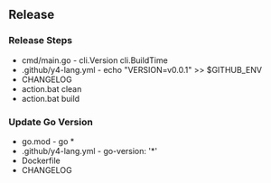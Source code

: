 ## Release

### Release Steps

- cmd/main.go - cli.Version cli.BuildTime
- .github/y4-lang.yml - echo "VERSION=v0.0.1" >> $GITHUB_ENV
- CHANGELOG
- action.bat clean
- action.bat build

### Update Go Version

- go.mod - go *
- .github/y4-lang.yml - go-version: '*'
- Dockerfile
- CHANGELOG

